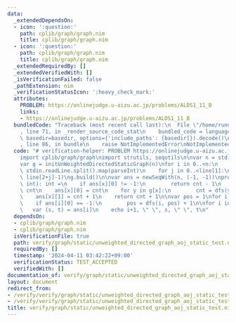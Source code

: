 ```yaml
---
data:
  _extendedDependsOn:
  - icon: ':question:'
    path: cplib/graph/graph.nim
    title: cplib/graph/graph.nim
  - icon: ':question:'
    path: cplib/graph/graph.nim
    title: cplib/graph/graph.nim
  _extendedRequiredBy: []
  _extendedVerifiedWith: []
  _isVerificationFailed: false
  _pathExtension: nim
  _verificationStatusIcon: ':heavy_check_mark:'
  attributes:
    PROBLEM: https://onlinejudge.u-aizu.ac.jp/problems/ALDS1_11_B
    links:
    - https://onlinejudge.u-aizu.ac.jp/problems/ALDS1_11_B
  bundledCode: "Traceback (most recent call last):\n  File \"/home/runner/.local/lib/python3.10/site-packages/onlinejudge_verify/documentation/build.py\"\
    , line 71, in _render_source_code_stat\n    bundled_code = language.bundle(stat.path,\
    \ basedir=basedir, options={'include_paths': [basedir]}).decode()\n  File \"/home/runner/.local/lib/python3.10/site-packages/onlinejudge_verify/languages/nim.py\"\
    , line 86, in bundle\n    raise NotImplementedError\nNotImplementedError\n"
  code: "# verification-helper: PROBLEM https://onlinejudge.u-aizu.ac.jp/problems/ALDS1_11_B\n\
    import cplib/graph/graph\nimport strutils, sequtils\n\nvar n = stdin.readLine.parseint\n\
    var g = initUnWeightedDirectedStaticGraph(n)\nfor i in 0..<n:\n    var line =\
    \ stdin.readLine.split().map(parseInt)\n    for j in 0..<line[1]:\n        g.add_edge(line[0]-1,\
    \ line[2+j]-1)\ng.build()\n\nvar ans = newSeqWith(n, (-1, -1))\nproc dfs(x, cnt:\
    \ int): int =\n    if ans[x][0] != -1:\n        return cnt - 1\n    var cnt =\
    \ cnt\n    ans[x][0] = cnt\n    for y in g[x]:\n        cnt = dfs(y, cnt+1)\n\
    \    ans[x][1] = cnt + 1\n    return cnt + 1\n\nvar pos = 1\nfor i in 0..<n:\n\
    \    if ans[i][0] == -1:\n        pos = dfs(i, pos) + 1\n\nfor i in 0..<n:\n \
    \   var (s, t) = ans[i]\n    echo i+1, \" \", s, \" \", t\n"
  dependsOn:
  - cplib/graph/graph.nim
  - cplib/graph/graph.nim
  isVerificationFile: true
  path: verify/graph/static/unweighted_directed_graph_aoj_static_test.nim
  requiredBy: []
  timestamp: '2024-04-11 03:42:22+09:00'
  verificationStatus: TEST_ACCEPTED
  verifiedWith: []
documentation_of: verify/graph/static/unweighted_directed_graph_aoj_static_test.nim
layout: document
redirect_from:
- /verify/verify/graph/static/unweighted_directed_graph_aoj_static_test.nim
- /verify/verify/graph/static/unweighted_directed_graph_aoj_static_test.nim.html
title: verify/graph/static/unweighted_directed_graph_aoj_static_test.nim
---
```

